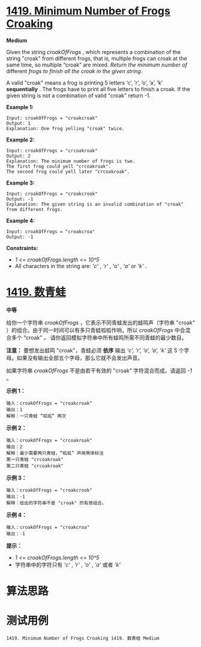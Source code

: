 # [1419. Minimum Number of Frogs Croaking][enTitle]

**Medium**

Given the string  *croakOfFrogs* , which represents a combination of the string "croak" from different frogs, that is, multiple frogs can croak at the same time, so multiple “croak” are mixed.  *Return the minimum number of* different *frogs to finish all the croak in the given string.* 

A valid "croak" means a frog is printing 5 letters ‘c’, ’r’, ’o’, ’a’, ’k’ **sequentially** . The frogs have to print all five letters to finish a croak. If the given string is not a combination of valid "croak" return -1.



**Example 1:** 

```
Input: croakOfFrogs = "croakcroak"
Output: 1 
Explanation: One frog yelling "croak" twice.

```

**Example 2:** 

```
Input: croakOfFrogs = "crcoakroak"
Output: 2 
Explanation: The minimum number of frogs is two. 
The first frog could yell "crcoakroak".
The second frog could yell later "crcoakroak".

```

**Example 3:** 

```
Input: croakOfFrogs = "croakcrook"
Output: -1
Explanation: The given string is an invalid combination of "croak" from different frogs.

```

**Example 4:** 

```
Input: croakOfFrogs = "croakcroa"
Output: -1

```



**Constraints:** 

-  *1 <= croakOfFrogs.length <= 10^5*  
- All characters in the string are:  *'c'* ,  *'r'* ,  *'o'* ,  *'a'*  or  *'k'* .


# [1419. 数青蛙][cnTitle]

**中等**

给你一个字符串  *croakOfFrogs* ，它表示不同青蛙发出的蛙鸣声（字符串 "croak" ）的组合。由于同一时间可以有多只青蛙呱呱作响，所以  *croakOfFrogs*  中会混合多个 “croak”  *。* 请你返回模拟字符串中所有蛙鸣所需不同青蛙的最少数目。

**注意：** 要想发出蛙鸣 "croak"，青蛙必须 **依序**  输出  *‘c’, ’r’, ’o’, ’a’, ’k’*  这 5 个字母。如果没有输出全部五个字母，那么它就不会发出声音。

如果字符串  *croakOfFrogs*  不是由若干有效的 "croak" 字符混合而成，请返回  *-1*  。



**示例 1：** 

```
输入：croakOfFrogs = "croakcroak"
输出：1 
解释：一只青蛙 “呱呱” 两次

```

**示例 2：** 

```
输入：croakOfFrogs = "crcoakroak"
输出：2 
解释：最少需要两只青蛙，“呱呱” 声用黑体标注
第一只青蛙 "crcoakroak"
第二只青蛙 "crcoakroak"

```

**示例 3：** 

```
输入：croakOfFrogs = "croakcrook"
输出：-1
解释：给出的字符串不是 "croak" 的有效组合。

```

**示例 4：** 

```
输入：croakOfFrogs = "croakcroa"
输出：-1

```



**提示：** 

-  *1 <= croakOfFrogs.length <= 10^5*  
- 字符串中的字符只有  *'c'* ,  *'r'* ,  *'o'* ,  *'a'*  或者  *'k'* 




# 算法思路

# 测试用例
```
1419. Minimum Number of Frogs Croaking 1419. 数青蛙 Medium
```

[enTitle]: https://leetcode.com/problems/minimum-number-of-frogs-croaking/
[cnTitle]: https://leetcode-cn.com/problems/minimum-number-of-frogs-croaking/
